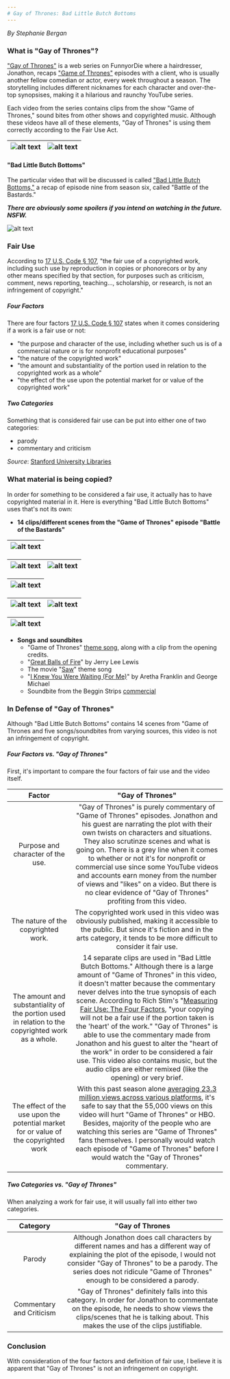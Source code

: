```yaml
---
# Gay of Thrones: Bad Little Butch Bottoms
---
```

_By Stephanie Bergan_

### What is "Gay of Thrones"?
["Gay of Thrones"](https://www.youtube.com/watch?v=Q8PD_GvWrT0&list=PL77kq7xMnzVMN-4l8bh2OUGUofydgxU-q) is a web series on FunnyorDie where a hairdresser, Jonathon, recaps ["Game of Thrones"](http://www.hbo.com/game-of-thrones) episodes with a client, who is usually another fellow comedian or actor, every week throughout a season. The storytelling includes different nicknames for each character and over-the-top synopsises, making it a hilarious and raunchy YouTube series.  

Each video from the series contains clips from the show "Game of Thrones," sound bites from other shows and copyrighted music. Although these videos have all of these elements, "Gay of Thrones" is using them correctly according to the Fair Use Act.

| ![alt text](https://i.ytimg.com/vi/MgebzaD2wOo/maxresdefault.jpg) | ![alt text](https://i.ytimg.com/vi/mTXQ8u_Jr2c/maxresdefault.jpg) |
| --- | --- |


#### "Bad Little Butch Bottoms"    
The particular video that will be discussed is called ["Bad Little Butch Bottoms,"](https://www.youtube.com/watch?v=C6l7FJqGEXM) a recap of episode nine from season six, called "Battle of the Bastards."

**_There are obviously some spoilers if you intend on watching in the future. NSFW._**

![alt text](https://i.ytimg.com/vi/C6l7FJqGEXM/maxresdefault.jpg)

### Fair Use

According to [17 U.S. Code § 107](https://www.law.cornell.edu/uscode/text/17/107), "the fair use of a copyrighted work, including such use by reproduction in copies or phonorecors or by any other means specified by that section, for purposes such as criticism, comment, news reporting, teaching..., scholarship, or research, is not an infringement of copyright."
##### Four Factors
There are four factors [17 U.S. Code § 107](https://www.law.cornell.edu/uscode/text/17/107) states when it comes considering if a work is a fair use or not:
* "the purpose and character of the use, including whether such us is of a commercial nature or is for nonprofit educational purposes"
* "the nature of the copyrighted work"
* "the amount and substantiality of the portion used in relation to the copyrighted work as a whole"
* "the effect of the use upon the potential market for or value of the copyrighted work"  

##### Two Categories
Something that is considered fair use can be put into either one of two categories:
* parody
* commentary and criticism

_Source_: [Stanford University Libraries](http://fairuse.stanford.edu/overview/fair-use/what-is-fair-use/)


### What material is being copied?

In order for something to be considered a fair use, it actually has to have copyrighted material in it. Here is everything "Bad Little Butch Bottoms" uses that's not its own:

* **14 clips/different scenes from the "Game of Thrones" episode "Battle of the Bastards"**  

| ![alt text](http://vignette2.wikia.nocookie.net/gameofthrones/images/d/d8/Game_of_Thrones_title_card.jpg/revision/latest?cb=20141113041117) |
| --- |    


| ![alt text](https://filmgrimoire.files.wordpress.com/2016/06/phgytd730g2qbwe.jpg) | ![alt text](http://media.vanityfair.com/photos/57675d6b0904a5835f0daf56/master/w_790,c_limit/game-of-thrones-episode-9-2.jpg) |
| --- | --- |    


| ![alt text](http://static.srcdn.com/wp-content/uploads/game-thrones-season-6-battle-bastards-jon.jpg) |
| --- |  


| ![alt text](http://winteriscoming.net/wp-content/uploads/2016/06/20160602_ep609_Publicity_still_057.001602121-810x456.jpg) | ![alt text](http://cdn29.elitedaily.com/content/uploads/2016/06/21112727/rickon-stark-game-of-thrones-ramsay-bolton.jpg) |
| --- | --- |    


| ![alt text](http://vignette1.wikia.nocookie.net/gameofthrones/images/d/df/Knights_of_the_Vale_S6E09_5.PNG/revision/latest?cb=20160826132900) |
| --- |    


* **Songs and soundbites**  
  * "Game of Thrones" [theme song](https://www.youtube.com/watch?v=s7L2PVdrb_8), along with a clip from the opening credits.
  * "[Great Balls of Fire](https://www.youtube.com/watch?v=Jt0mg8Z09SY)" by Jerry Lee Lewis
  * The movie "[Saw](https://www.youtube.com/watch?v=vhSHXGM7kgE)" theme song
  * "[I Knew You Were Waiting (For Me)](https://www.youtube.com/watch?v=ooYtCvEdoNY)" by Aretha Franklin and George Michael
  * Soundbite from the Beggin Strips [commercial](https://www.youtube.com/watch?v=AHgGo5dNgeg)  


### In Defense of "Gay of Thrones" 

Although "Bad Little Butch Bottoms" contains 14 scenes from "Game of Thrones and five songs/soundbites from varying sources, this video is not an infringement of copyright.

##### Four Factors vs. "Gay of Thrones"
First, it's important to compare the four factors of fair use and the video itself.  

| Factor | "Gay of Thrones" |
| :---: | :---: |
| Purpose and character of the use. | "Gay of Thrones" is purely commentary of "Game of Thrones" episodes. Jonathon and his guest are narrating the plot with their own twists on characters and situations. They also scrutinze scenes and what is going on. There is a grey line when it comes to whether or not it's for nonprofit or commercial use since some YouTube videos and accounts earn money from the number of views and "likes" on a video. But there is no clear evidence of "Gay of Thrones" profiting from this video.
| The nature of the copyrighted work. | The copyrighted work used in this video was obviously published, making it accessible to the public. But since it's fiction and in the arts category, it tends to be more difficult to consider it fair use.  |
| The amount and substantiality of the portion used in relation to the copyrighted work as a whole. | 14 separate clips are used in "Bad Little Butch Bottoms." Although there is a large amount of "Game of Thrones" in this video, it doesn't matter because the commentary never delves into the true synopsis of each scene. According to Rich Stim's "[Measuring Fair Use: The Four Factors](http://fairuse.stanford.edu/overview/fair-use/four-factors/), "your copying will not be a fair use if the portion taken is the 'heart' of the work." "Gay of Thrones" is able to use the commentary made from Jonathon and his guest to alter the "heart of the work" in order to be considered a fair use. This video also contains music, but the audio clips are either remixed (like the opening) or very brief. |
| The effect of the use upon the potential market for or value of the copyrighted work | With this past season alone [averaging 23.3 million views across various platforms](http://variety.com/2016/tv/ratings/game-of-thrones-ratings-season-6-finale-record-1201805035/), it's safe to say that the 55,000 views on this video will hurt "Game of Thrones" or HBO. Besides, majority of the people who are watching this series are "Game of Thrones" fans themselves. I personally would watch each episode of "Game of Thrones" before I would watch the "Gay of Thrones" commentary. |

##### Two Categories vs. "Gay of Thrones"
When analyzing a work for fair use, it will usually fall into either two categories.  

| Category | "Gay of Thrones |
| :---: | :---: |
| Parody | Although Jonathon does call characters by different names and has a different way of explaining the plot of the episode, I would not consider "Gay of Thrones" to be a parody. The series does not ridicule "Game of Thrones" enough to be considered a parody.|
| Commentary and Criticism | "Gay of Thrones" definitely falls into this category. In order for Jonathon to commentate on the episode, he needs to show views the clips/scenes that he is talking about. This makes the use of the clips justifiable. |

### Conclusion
With consideration of the four factors and definition of fair use, I believe it is apparent that "Gay of Thrones" is not an infringement on copyright.
